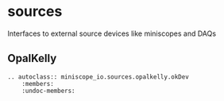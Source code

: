 # sources

Interfaces to external source devices like miniscopes and DAQs

## OpalKelly

```{eval-rst}
.. autoclass:: miniscope_io.sources.opalkelly.okDev
    :members:
    :undoc-members:
```